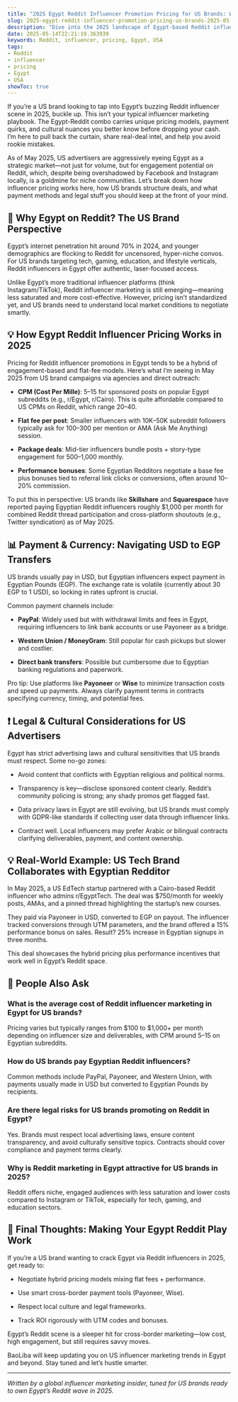 ```yaml
---
title: "2025 Egypt Reddit Influencer Promotion Pricing for US Brands: What You Need to Know"
slug: 2025-egypt-reddit-influencer-promotion-pricing-us-brands-2025-05-14
description: "Dive into the 2025 landscape of Egypt-based Reddit influencer marketing for US brands. Understand pricing, payment methods, legal nuances, and practical tips to boost your cross-border campaigns effectively."
date: 2025-05-14T22:21:19.363939
keywords: Reddit, influencer, pricing, Egypt, USA
tags:
- Reddit
- influencer
- pricing
- Egypt
- USA
showToc: true
---
```


If you’re a US brand looking to tap into Egypt’s buzzing Reddit influencer scene in 2025, buckle up. This isn’t your typical influencer marketing playbook. The Egypt-Reddit combo carries unique pricing models, payment quirks, and cultural nuances you better know before dropping your cash. I’m here to pull back the curtain, share real-deal intel, and help you avoid rookie mistakes.

As of May 2025, US advertisers are aggressively eyeing Egypt as a strategic market—not just for volume, but for engagement potential on Reddit, which, despite being overshadowed by Facebook and Instagram locally, is a goldmine for niche communities. Let’s break down how influencer pricing works here, how US brands structure deals, and what payment methods and legal stuff you should keep at the front of your mind.

## 📢 Why Egypt on Reddit? The US Brand Perspective

Egypt’s internet penetration hit around 70% in 2024, and younger demographics are flocking to Reddit for uncensored, hyper-niche convos. For US brands targeting tech, gaming, education, and lifestyle verticals, Reddit influencers in Egypt offer authentic, laser-focused access.

Unlike Egypt’s more traditional influencer platforms (think Instagram/TikTok), Reddit influencer marketing is still emerging—meaning less saturated and more cost-effective. However, pricing isn’t standardized yet, and US brands need to understand local market conditions to negotiate smartly.

## 💡 How Egypt Reddit Influencer Pricing Works in 2025

Pricing for Reddit influencer promotions in Egypt tends to be a hybrid of engagement-based and flat-fee models. Here’s what I’m seeing in May 2025 from US brand campaigns via agencies and direct outreach:

- **CPM (Cost Per Mille)**: $5–$15 for sponsored posts on popular Egypt subreddits (e.g., r/Egypt, r/Cairo). This is quite affordable compared to US CPMs on Reddit, which range $20–$40.

- **Flat fee per post**: Smaller influencers with 10K–50K subreddit followers typically ask for $100–$300 per mention or AMA (Ask Me Anything) session.

- **Package deals**: Mid-tier influencers bundle posts + story-type engagement for $500–$1,000 monthly.

- **Performance bonuses**: Some Egyptian Redditors negotiate a base fee plus bonuses tied to referral link clicks or conversions, often around 10–20% commission.

To put this in perspective: US brands like **Skillshare** and **Squarespace** have reported paying Egyptian Reddit influencers roughly $1,000 per month for combined Reddit thread participation and cross-platform shoutouts (e.g., Twitter syndication) as of May 2025.

## 📊 Payment & Currency: Navigating USD to EGP Transfers

US brands usually pay in USD, but Egyptian influencers expect payment in Egyptian Pounds (EGP). The exchange rate is volatile (currently about 30 EGP to 1 USD), so locking in rates upfront is crucial.

Common payment channels include:

- **PayPal**: Widely used but with withdrawal limits and fees in Egypt, requiring influencers to link bank accounts or use Payoneer as a bridge.

- **Western Union / MoneyGram**: Still popular for cash pickups but slower and costlier.

- **Direct bank transfers**: Possible but cumbersome due to Egyptian banking regulations and paperwork.

Pro tip: Use platforms like **Payoneer** or **Wise** to minimize transaction costs and speed up payments. Always clarify payment terms in contracts specifying currency, timing, and potential fees.

## ❗ Legal & Cultural Considerations for US Advertisers

Egypt has strict advertising laws and cultural sensitivities that US brands must respect. Some no-go zones:

- Avoid content that conflicts with Egyptian religious and political norms.

- Transparency is key—disclose sponsored content clearly. Reddit’s community policing is strong; any shady promos get flagged fast.

- Data privacy laws in Egypt are still evolving, but US brands must comply with GDPR-like standards if collecting user data through influencer links.

- Contract well. Local influencers may prefer Arabic or bilingual contracts clarifying deliverables, payment, and content ownership.

## 💡 Real-World Example: US Tech Brand Collaborates with Egyptian Redditor

In May 2025, a US EdTech startup partnered with a Cairo-based Reddit influencer who admins r/EgyptTech. The deal was $750/month for weekly posts, AMAs, and a pinned thread highlighting the startup’s new courses.

They paid via Payoneer in USD, converted to EGP on payout. The influencer tracked conversions through UTM parameters, and the brand offered a 15% performance bonus on sales. Result? 25% increase in Egyptian signups in three months.

This deal showcases the hybrid pricing plus performance incentives that work well in Egypt’s Reddit space.

## 📢 People Also Ask

### What is the average cost of Reddit influencer marketing in Egypt for US brands?

Pricing varies but typically ranges from $100 to $1,000+ per month depending on influencer size and deliverables, with CPM around $5–$15 on Egyptian subreddits.

### How do US brands pay Egyptian Reddit influencers?

Common methods include PayPal, Payoneer, and Western Union, with payments usually made in USD but converted to Egyptian Pounds by recipients.

### Are there legal risks for US brands promoting on Reddit in Egypt?

Yes. Brands must respect local advertising laws, ensure content transparency, and avoid culturally sensitive topics. Contracts should cover compliance and payment terms clearly.

### Why is Reddit marketing in Egypt attractive for US brands in 2025?

Reddit offers niche, engaged audiences with less saturation and lower costs compared to Instagram or TikTok, especially for tech, gaming, and education sectors.

## 📢 Final Thoughts: Making Your Egypt Reddit Play Work

If you’re a US brand wanting to crack Egypt via Reddit influencers in 2025, get ready to:

- Negotiate hybrid pricing models mixing flat fees + performance.

- Use smart cross-border payment tools (Payoneer, Wise).

- Respect local culture and legal frameworks.

- Track ROI rigorously with UTM codes and bonuses.

Egypt’s Reddit scene is a sleeper hit for cross-border marketing—low cost, high engagement, but still requires savvy moves.

BaoLiba will keep updating you on US influencer marketing trends in Egypt and beyond. Stay tuned and let’s hustle smarter.

---

*Written by a global influencer marketing insider, tuned for US brands ready to own Egypt’s Reddit wave in 2025.*